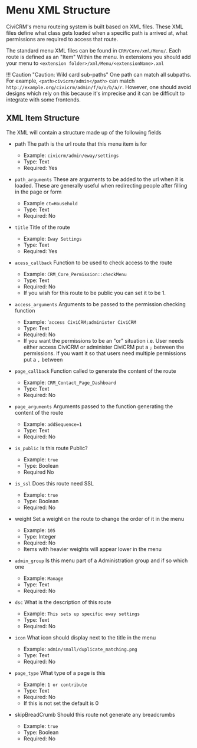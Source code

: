 # Menu XML Structure

CiviCRM's menu routeing system is built based on XML files. These XML files define what class gets loaded when a specific path is arrived at, what permissions are required to access that route.

The standard menu XML files can be found in `CRM/Core/xml/Menu/`. Each route is defined as an "Item" Within the menu. In extensions you should add your menu to `<extension folder>/xml/Menu/<extensionName>.xml`

!!! Caution "Caution: Wild card sub-paths"
    One path can match all subpaths.  For example, `<path>civicrm/admin</path>` can match `http://example.org/civicrm/admin/f/o/o/b/a/r`.  However, one should avoid designs which rely on this because it's imprecise and it can be difficult to integrate with some frontends.

## XML Item Structure

The XML will contain a structure made up of the following fields

* path
  The path is the url route that this menu item is for
  * Example: `civicrm/admin/eway/settings`
  * Type: Text
  * Required: Yes

* `path_arguments`
   These are arguments to be added to the url when it is loaded. These are generally useful when redirecting people after filling in the page or form
  * Example `ct=Household`
  * Type: Text
  * Required: No

* `title`
  Title of the route
  * Example: `Eway Settings`
  * Type: Text
  * Required: Yes

* `acess_callback`
  Function to be used to check access to the route
  * Example: `CRM_Core_Permission::checkMenu`
  * Type: Text
  * Required: No
  * If you wish for this route to be public you can set it to be 1.

* `access_arguments`
  Arguments to be passed to the permission checking function
  * Example: '`access CiviCRM;administer CiviCRM`
  * Type: Text
  * Required: No
  * If you want the permissions to be an "or" situation i.e. User needs either access CiviCRM or administer CiviCRM put a `;` between the permissions. If you want it so that users need multiple permissions put a `,` between

* `page_callback`
  Function called to generate the content of the route
  * Example: `CRM_Contact_Page_Dashboard`
  * Type: Text
  * Required: No

* `page_arguments`
  Arguments passed to the function generating the content of the route
  * Example: `addSequence=1`
  * Type: Text
  * Required: No

* `is_public`
  Is this route Public?
  * Example: `true`
  * Type: Boolean
  * Required No

* `is_ssl`
  Does this route need SSL
  * Example: `true`
  * Type: Boolean
  * Required: No

* weight
  Set a weight on the route to change the order of it in the menu
  * Example: `105`
  * Type: Integer
  * Required: No
  * Items with heavier weights will appear lower in the menu

* `admin_group`
  Is this menu part of a Administration group and if so which one
  * Example: `Manage`
  * Type: Text
  * Required: No

* `dsc`
  What is the description of this route
  * Example: `This sets up specific eway settings`
  * Type: Text
  * Required: No

* `icon`
  What icon should display next to the title in the menu
  * Example: `admin/small/duplicate_matching.png`
  * Type: Text
  * Required: No

* `page_type`
  What type of a page is this
  * Example: `1 or contribute`
  * Type: Text
  * Required: No
  * If this is not set the default is 0

* skipBreadCrumb
  Should this route not generate any breadcrumbs
  * Example: `true`
  * Type: Boolean
  * Required: No
